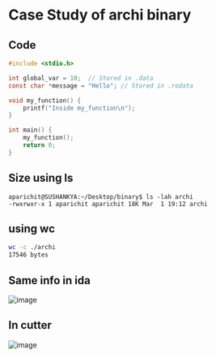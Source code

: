 # Case Study of archi binary


## Code
```c
#include <stdio.h>

int global_var = 10;  // Stored in .data
const char *message = "Hello"; // Stored in .rodata

void my_function() {
    printf("Inside my_function\n");
}

int main() {
    my_function();
    return 0;
}

```

## Size using ls
```
aparichit@SUSHANKYA:~/Desktop/binary$ ls -lah archi
-rwxrwxr-x 1 aparichit aparichit 18K Mar  1 19:12 archi
```

## using wc
```bash
wc -c ./archi
17546 bytes
```
## Same info in ida
![image](https://github.com/user-attachments/assets/0ce9bf74-57b2-4fad-b411-c7fa14a8279a)

## In cutter
![image](https://github.com/user-attachments/assets/fcdb10e5-2e5a-4af3-95ec-01060872d4df)

